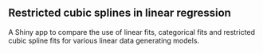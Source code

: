 ## Restricted cubic splines in linear regression

A Shiny app to compare the use of linear fits, categorical fits and restricted cubic spline fits for various linear data generating models.
